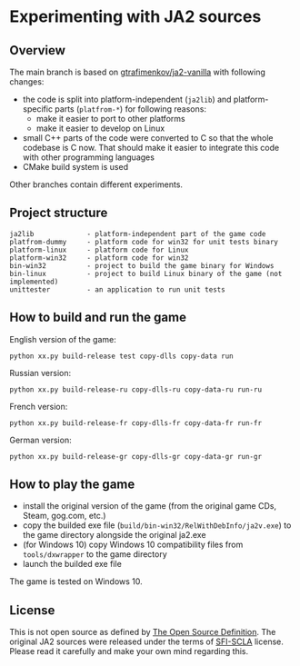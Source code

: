 # Experimenting with JA2 sources

## Overview

The main branch is based on [gtrafimenkov/ja2-vanilla](https://github.com/gtrafimenkov/ja2-vanilla)
with following changes:
- the code is split into platform-independent (`ja2lib`) and platform-specific parts (`platfrom-*`)
  for following reasons:
  - make it easier to port to other platforms
  - make it easier to develop on Linux
- small C++ parts of the code were converted to C so that the whole codebase is C now.  That should
  make it easier to integrate this code with other programming languages
- CMake build system is used

Other branches contain different experiments.

## Project structure

```
ja2lib             - platform-independent part of the game code
platfrom-dummy     - platform code for win32 for unit tests binary
platform-linux     - platform code for Linux
platform-win32     - platform code for win32
bin-win32          - project to build the game binary for Windows
bin-linux          - project to build Linux binary of the game (not implemented)
unittester         - an application to run unit tests
```

## How to build and run the game

English version of the game:

```
python xx.py build-release test copy-dlls copy-data run
```

Russian version:

```
python xx.py build-release-ru copy-dlls-ru copy-data-ru run-ru
```

French version:

```
python xx.py build-release-fr copy-dlls-fr copy-data-fr run-fr
```

German version:

```
python xx.py build-release-gr copy-dlls-gr copy-data-gr run-gr
```

## How to play the game

- install the original version of the game (from the original game CDs, Steam, gog.com, etc.)
- copy the builded exe file (`build/bin-win32/RelWithDebInfo/ja2v.exe`) to the game directory alongside the original ja2.exe
- (for Windows 10) copy Windows 10 compatibility files from `tools/dxwrapper` to the game directory
- launch the builded exe file

The game is tested on Windows 10.

## License

This is not open source as defined by [The Open Source Definition](https://opensource.org/osd/).
The original JA2 sources were released under the terms of [SFI-SCLA](SFI-SCLA.txt) license.
Please read it carefully and make your own mind regarding this.

